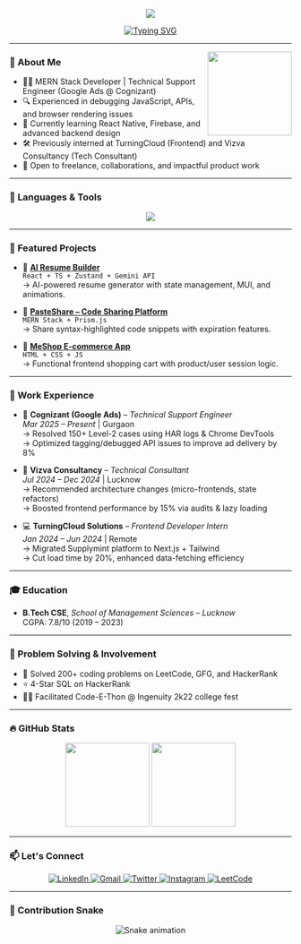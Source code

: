 <!-- Banner -->
<p align="center">
  <img src="https://capsule-render.vercel.app/api?type=waving&height=192&color=gradient&text=Amit%20Sharma&reversal=false&textBg=false&fontAlign=50&fontAlignY=39&animation=twinkling" />
</p>

<!-- Typing SVG -->
<p align="center">
  <a href="https://github.com/amitxharma">
    <img src="https://readme-typing-svg.herokuapp.com?font=Fira+Code&size=24&pause=1000&color=40EDF7&center=true&vCenter=true&width=435&lines=Hi+%F0%9F%91%8B%2C+I'm+Amit+Sharma!;MERN+Developer+%7C+React+Native+Learner;Tech+Support+Engineer+at+Cognizant;Full-Stack+Project+Builder+%26+Tech+Enthusiast" alt="Typing SVG" />
  </a>
</p>

---

<img align="right" height="150" src="https://user-images.githubusercontent.com/74038190/225813708-98b745f2-7d22-48cf-9150-083f1b00d6c9.gif" />

### 🚀 About Me

- 👨‍💻 MERN Stack Developer | Technical Support Engineer (Google Ads @ Cognizant)
- 🔍 Experienced in debugging JavaScript, APIs, and browser rendering issues
- 🌱 Currently learning React Native, Firebase, and advanced backend design
- 🛠️ Previously interned at TurningCloud (Frontend) and Vizva Consultancy (Tech Consultant)
- 🤝 Open to freelance, collaborations, and impactful product work

---

### 🧠 Languages & Tools

<div align="center">
  <img src="https://skillicons.dev/icons?i=html,css,js,ts,react,nextjs,nodejs,express,mongodb,cpp,java,python,git,github,firebase,tailwind,materialui,figma,vscode,linux,vercel,postman" />
</div>

---

### 📌 Featured Projects

- 🔗 [**AI Resume Builder**](https://resume-builder-eosin-eight.vercel.app)  
  `React + TS + Zustand + Gemini API`  
  → AI-powered resume generator with state management, MUI, and animations.

- 🔗 [**PasteShare – Code Sharing Platform**](https://p-fawn.vercel.app)  
  `MERN Stack + Prism.js`  
  → Share syntax-highlighted code snippets with expiration features.

- 🔗 [**MeShop E-commerce App**](https://shopping-brown-chi.vercel.app)  
  `HTML + CSS + JS`  
  → Functional frontend shopping cart with product/user session logic.

---

### 💼 Work Experience

- 🏢 **Cognizant (Google Ads)** – _Technical Support Engineer_  
  _Mar 2025 – Present_ | Gurgaon  
  → Resolved 150+ Level-2 cases using HAR logs & Chrome DevTools  
  → Optimized tagging/debugged API issues to improve ad delivery by 8%

- 🧠 **Vizva Consultancy** – _Technical Consultant_  
  _Jul 2024 – Dec 2024_ | Lucknow  
  → Recommended architecture changes (micro-frontends, state refactors)  
  → Boosted frontend performance by 15% via audits & lazy loading

- 💻 **TurningCloud Solutions** – _Frontend Developer Intern_  
  _Jan 2024 – Jun 2024_ | Remote  
  → Migrated Supplymint platform to Next.js + Tailwind  
  → Cut load time by 20%, enhanced data-fetching efficiency

---

### 🎓 Education

- **B.Tech CSE**, *School of Management Sciences – Lucknow*  
  CGPA: 7.8/10 (2019 – 2023)

---

### 🧩 Problem Solving & Involvement

- 🧠 Solved 200+ coding problems on LeetCode, GFG, and HackerRank  
- ⭐ 4-Star SQL on HackerRank  
- 🧑‍🏫 Facilitated Code-E-Thon @ Ingenuity 2k22 college fest

---

### 🔥 GitHub Stats

<div align="center">
  <img src="https://github-readme-stats.vercel.app/api?username=amitxharma&show_icons=true&theme=tokyonight&count_private=true" height="150" />
  <img src="https://github-readme-stats.vercel.app/api/top-langs/?username=amitxharma&layout=compact&theme=tokyonight" height="150" />
</div>

---

### 📫 Let's Connect

<p align="center">
  <a href="https://www.linkedin.com/in/amit-sharma-787b871b4/" target="_blank">
    <img src="https://img.shields.io/badge/Amit Sharma-LinkedIn-0077B5?style=for-the-badge&logo=linkedin&logoColor=white" alt="LinkedIn" />
  </a>      
  <a href="mailto:amit.work777@gmail.com" target="_blank">
    <img src="https://img.shields.io/badge/amit.work777@gmail.com-Gmail-D14836?style=for-the-badge&logo=gmail&logoColor=white" alt="Gmail" />
  </a> 
  <a href="https://twitter.com/amitsha73893300" target="_blank">
    <img src="https://img.shields.io/badge/@amitsha73893300-Twitter-1DA1F2?style=for-the-badge&logo=twitter&logoColor=white" alt="Twitter" />
  </a> 
  <a href="https://instagram.com/amitsharma498" target="_blank">
    <img src="https://img.shields.io/badge/@amitsharma498-Instagram-E4405F?style=for-the-badge&logo=instagram&logoColor=white" alt="Instagram" />
  </a>
  <a href="https://www.leetcode.com/amit_sharma498" target="_blank">
    <img src="https://img.shields.io/badge/amit_sharma498-LeetCode-FFA116?style=for-the-badge&logo=leetcode&logoColor=white" alt="LeetCode" />
  </a>
</p>

---

### 🐍 Contribution Snake

<p align="center">
  <img src="https://raw.githubusercontent.com/amitxharma/amitxharma/output/snake.svg" alt="Snake animation" />
</p>
